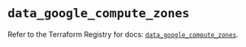 # `data_google_compute_zones`

Refer to the Terraform Registry for docs: [`data_google_compute_zones`](https://registry.terraform.io/providers/hashicorp/google-beta/6.25.0/docs/data-sources/google_compute_zones).
